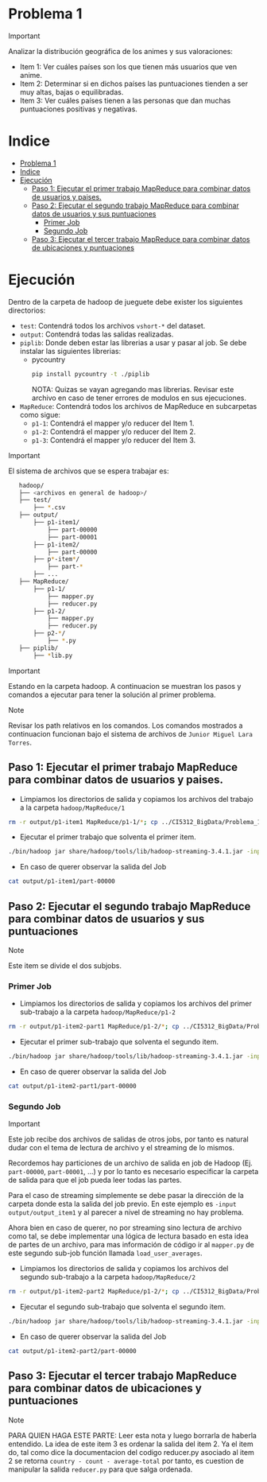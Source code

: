 # Problema 1

>[!IMPORTANT]
> Analizar la distribución geográfica de los animes y sus valoraciones:
> * Item 1: Ver cuáles países son los que tienen más usuarios que ven anime.
> * Item 2: Determinar si en dichos países las puntuaciones tienden a ser muy altas, bajas o equilibradas.
> * Item 3: Ver cuáles países tienen a las personas que dan muchas puntuaciones positivas y negativas.

# Indice
- [Problema 1](#problema-1)
- [Indice](#indice)
- [Ejecución](#ejecución)
	- [Paso 1: Ejecutar el primer trabajo MapReduce para combinar datos de usuarios y paises.](#paso-1-ejecutar-el-primer-trabajo-mapreduce-para-combinar-datos-de-usuarios-y-paises)
	- [Paso 2: Ejecutar el segundo trabajo MapReduce para combinar datos de usuarios y sus puntuaciones](#paso-2-ejecutar-el-segundo-trabajo-mapreduce-para-combinar-datos-de-usuarios-y-sus-puntuaciones)
		- [Primer Job](#primer-job)
		- [Segundo Job](#segundo-job)
	- [Paso 3: Ejecutar el tercer trabajo MapReduce para combinar datos de ubicaciones y puntuaciones](#paso-3-ejecutar-el-tercer-trabajo-mapreduce-para-combinar-datos-de-ubicaciones-y-puntuaciones)

# Ejecución

Dentro de la carpeta de hadoop de jueguete debe exister los siguientes directorios:
- `test`: Contendrá todos los archivos `vshort-*` del dataset.
- `output`: Contendrá todas las salidas realizadas.
- `piplib`: Donde deben estar las librerias a usar y pasar al job. Se debe instalar las siguientes librerias:
  - pycountry
	```bash
	pip install pycountry -t ./piplib
	```
	NOTA: Quizas se vayan agregando mas librerias. Revisar este archivo en caso de tener errores de modulos en sus ejecuciones.
- `MapReduce`: Contendrá todos los archivos de MapReduce en subcarpetas como sigue:
  - `p1-1`: Contendrá el mapper y/o reducer del Item 1.
  - `p1-2`: Contendrá el mapper y/o reducer del Item 2.
  - `p1-3`: Contendrá el mapper y/o reducer del Item 3.

>[!IMPORTANT]
> El sistema de archivos que se espera trabajar es:
> ```bash
>    hadoop/
>    ├── <archivos en general de hadoop>/	
>    ├── test/
>        ├── *.csv
>    ├── output/
>        ├── p1-item1/
>            ├── part-00000
>            ├── part-00001
>        ├── p1-item2/
>            ├── part-00000
>        ├── p*-item*/
>            ├── part-*
>        ├── ...
>    ├── MapReduce/
>        ├── p1-1/
>            ├── mapper.py
>            ├── reducer.py
>        ├── p1-2/
>            ├── mapper.py
>            ├── reducer.py
>        ├── p2-*/
>            ├── *.py
>    ├── piplib/
>        ├── *lib.py
> ```

>[!IMPORTANT]
>Estando en la carpeta hadoop.
A continuacion se muestran los pasos y comandos a ejecutar para tener la solución al primer problema.

> [!NOTE]
> Revisar los path relativos en los comandos. Los comandos mostrados a continuacion funcionan bajo el sistema de archivos de `Junior Miguel Lara Torres`.

## Paso 1: Ejecutar el primer trabajo MapReduce para combinar datos de usuarios y paises.

* Limpiamos los directorios de salida y copiamos los archivos del trabajo a la carpeta `hadoop/MapReduce/1`
```bash
rm -r output/p1-item1 MapReduce/p1-1/*; cp ../CI5312_BigData/Problema_1/Item_1/* MapReduce/p1-1 
```

* Ejecutar el primer trabajo que solventa el primer item.
```bash
./bin/hadoop jar share/hadoop/tools/lib/hadoop-streaming-3.4.1.jar -input test/vshort-users-details-2023.csv -output output/p1_item1 -mapper "python3 mapper.py" -reducer "python3 reducer.py" -file MapReduce/p1-1/mapper.py -file MapReduce/p1-1/reducer.py -file piplib
```

* En caso de querer observar la salida del Job
```bash
cat output/p1-item1/part-00000
```

## Paso 2: Ejecutar el segundo trabajo MapReduce para combinar datos de usuarios y sus puntuaciones

>[!NOTE]
> Este item se divide el dos subjobs.

### Primer Job

* Limpiamos los directorios de salida y copiamos los archivos del primer sub-trabajo a la carpeta `hadoop/MapReduce/p1-2`
```bash
rm -r output/p1-item2-part1 MapReduce/p1-2/*; cp ../CI5312_BigData/Problema_1/Item_2/MapReduce1/* MapReduce/p1-2
```

* Ejecutar el primer sub-trabajo que solventa el segundo item.
```bash
./bin/hadoop jar share/hadoop/tools/lib/hadoop-streaming-3.4.1.jar -input test/vshort-users-score-2023.csv -output output/p1-item2-part1 -mapper "python3 mapper.py" -reducer "python3 reducer.py" -file MapReduce/p1-2/mapper.py -file MapReduce/p1-2/reducer.py
```

* En caso de querer observar la salida del Job
```bash
cat output/p1-item2-part1/part-00000
```

### Segundo Job

>[!IMPORTANT]
> Este job recibe dos archivos de salidas de otros jobs, por tanto es natural dudar con el tema de lectura de archivo y el streaming de lo mismos. 
>
> Recordemos hay particiones de un archivo de salida en job de Hadoop (Ej. `part-00000`, `part-00001`, ...) y por lo tanto es necesario especificar la carpeta de salida para que el job pueda leer todas las partes.
> 
> Para el caso de streaming simplemente se debe pasar la dirección de la carpeta donde esta la salida del job previo. En este ejemplo es `-input output/output_item1` y al parecer a nivel de streaming no hay problema.
> 
>  Ahora bien en caso de querer, no por streaming sino lectura de archivo como tal, se debe implementar una lógica de lectura basado en esta idea de partes de un archivo, para mas información de código ir al `mapper.py` de este segundo sub-job función llamada `load_user_averages`.

* Limpiamos los directorios de salida y copiamos los archivos del segundo sub-trabajo a la carpeta `hadoop/MapReduce/2`
```bash
rm -r output/p1-item2-part2 MapReduce/p1-2/*; cp ../CI5312_BigData/Problema_1/Item_2/MapReduce2/* MapReduce/p1-2
```

* Ejecutar el segundo sub-trabajo que solventa el segundo item.
```bash
./bin/hadoop jar share/hadoop/tools/lib/hadoop-streaming-3.4.1.jar -input output/p1-item1 -output output/p1-item2_part2 -mapper "python3 mapper.py" -file MapReduce/2/mapper.py -file output/p1-item2-part1
```

* En caso de querer observar la salida del Job
```bash
cat output/p1-item2-part2/part-00000
```

## Paso 3: Ejecutar el tercer trabajo MapReduce para combinar datos de ubicaciones y puntuaciones

>[!NOTE]
> PARA QUIEN HAGA ESTE PARTE: Leer esta nota y luego borrarla de haberla entendido. La idea de este item 3 es ordenar la salida del item 2. Ya el item do, tal como dice la documentacion del codigo reducer.py asociado al item 2 se retorna `country - count - average-total` por tanto, es cuestion de manipular la salida `reducer.py` para que salga ordenada.